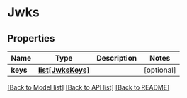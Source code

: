 # Jwks

## Properties
Name | Type | Description | Notes
------------ | ------------- | ------------- | -------------
**keys** | [**list[JwksKeys]**](JwksKeys.md) |  | [optional] 

[[Back to Model list]](../README.md#documentation-for-models) [[Back to API list]](../README.md#documentation-for-api-endpoints) [[Back to README]](../README.md)


